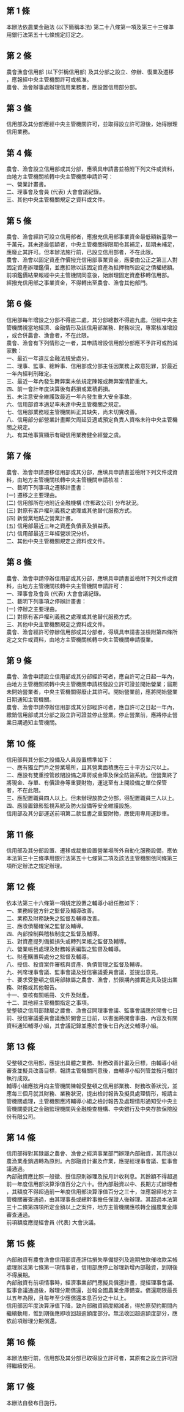 第 1 條
-------
本辦法依農業金融法 (以下簡稱本法) 第二十八條第一項及第三十三條準  
用銀行法第五十七條規定訂定之。

第 2 條
-------
農會漁會信用部 (以下併稱信用部) 及其分部之設立、停辦、復業及遷移  
，應報經中央主管機關許可或核准。  
農會、漁會辦事處辦理信用業務者，應設置信用部分部。

第 3 條
-------
信用部及其分部應經中央主管機關許可，並取得設立許可證後，始得辦理  
信用業務。

第 4 條
-------
農會、漁會設立信用部或其分部，應填具申請書並檢附下列文件或資料，  
由地方主管機關核轉中央主管機關申請許可：  
一、營業計畫書。  
二、理事會及會員 (代表) 大會會議紀錄。  
三、其他中央主管機關規定之資料或文件。

第 5 條
-------
農會、漁會經許可設立信用部者，應撥充信用部事業資金最低額新臺幣一  
千萬元，其未達最低額者，中央主管機關得限期令其補足，屆期未補足，  
應廢止其許可。但本辦法施行前，已設立信用部者，不在此限。  
農會、漁會以固定資產作價撥充信用部事業資金，應委由公正之第三人對  
固定資產辦理鑑價，並應扣除以該固定資產為抵押物所設定之債權總額。  
前項鑑價結果報經中央主管機關同意後，始辦理固定資產移轉信用部。  
經撥充信用部之事業資金，不得轉出至農會、漁會其他部門。

第 6 條
-------
信用部每年增設之分部不得逾二處，其分部總數不得逾九處。但經中央主  
管機關視當地經濟、金融情形及該信用部業務、財務狀況，專案核准增設  
，或合併農會、漁會者，不在此限。  
農會、漁會有下列情形之一者，其申請增設信用部分部應不予許可或酌減  
家數：  
一、最近一年違反金融法規受處分。  
二、理事、監事、總幹事、信用部或分部主任因業務上故意犯罪，於最近  
    一年內經判刑確定。  
三、最近一年內發生舞弊案未依規定陳報或舞弊案情節重大。  
四、前一會計年度決算後有虧損或累積虧損。  
五、未注意安全維護致最近一年內發生重大安全事故。  
六、信用部資本適足率未達中央主管機關之規定。  
七、信用部業務經主管機關糾正其缺失，尚未切實改善。  
八、信用部分部營業計畫顯欠周延妥適或預定負責人資格未符中央主管機  
    關之規定。  
九、有其他事實顯示有礙信用業務健全經營之虞。

第 7 條
-------
農會、漁會申請遷移信用部或其分部，應填具申請書並檢附下列文件或資  
料，由地方主管機關核轉中央主管機關申請核准：  
一、載明下列事項之遷移計畫書：  
 (一) 遷移之主要理由。  
 (二) 信用部所在地附近金融機構 (含郵政公司) 分布狀況。  
 (三) 對原有客戶權利義務之處理或其他替代服務方式。  
 (四) 新營業地點之營業計畫。  
 (五) 信用部最近三年之資產負債表及損益表。  
 (六) 信用部最近三年經營狀況分析。  
二、其他中央主管機關規定之資料或文件。

第 8 條
-------
農會、漁會申請停辦信用部或其分部，應填具申請書並檢附下列文件或資  
料，由地方主管機關核轉中央主管機關申請許可：  
一、理事會及會員 (代表) 大會會議紀錄。  
二、載明下列事項之停辦計畫書：  
 (一) 停辦之主要理由。  
 (二) 對原有客戶權利義務之處理或其他替代服務方式。  
三、其他中央主管機關規定之資料或文件。  
農會、漁會經許可停辦信用部或其分部者，得填具申請書並檢附第四條所  
定之文件或資料，由地方主管機關核轉中央主管機關申請復業。

第 9 條
-------
農會、漁會申請設立信用部或其分部經許可者，應自許可之日起一年內，  
由地方主管機關核轉中央主管機關申請核發設立許可證並開始營業；屆期  
未開始營業者，中央主管機關得廢止其許可。開始營業前，應將開始營業  
日期通知主管機關。  
農會、漁會申請停辦信用部或其分部經許可者，應自許可之日起一年內，  
繳銷信用部或其分部之設立許可證並停止營業。停止營業前，應將停止營  
業日期通知主管機關。

第 10 條
--------
信用部與其分部之設備及人員設置標準如下：  
一、應有獨立門戶之營業場所，且其營業面積應在三十平方公尺以上。  
二、應設有雙重控管啟閉設備之庫房或金庫及保全防盜系統。但營業終了  
    將現金、存單、有價證券等重要財物，運送至有上開設備之單位保管  
    者，不在此限。  
三、應配置職員四人以上。但未辦理放款之分部，得配置職員三人以上。  
四、應設置錄影監視系統及防火設備等安全維護設施。  
信用部及其分部運送前項第二款但書之重要財物，應使用專用運鈔車。

第 11 條
--------
信用部及其分部設置、遷移或裁撤設置營業場所外自動化服務設備，應依  
本法第三十三條準用銀行法第五十七條第二項及該法主管機關依同條第三  
項所定辦法之規定辦理。

第 12 條
--------
依本法第三十六條第一項規定設置之輔導小組任務如下：  
一、業務經營方針之監督及輔導改善。  
二、業務及財務缺失之監督及輔導改善。  
三、應收債權確保之監督及輔導。  
四、內部控制與稽核制度之監督及輔導。  
五、對資產提列備抵損失或轉列呆帳之監督及輔導。  
六、營業帳目處理及財務報表編製之監督及輔導。  
七、財產購置與處分之監督及輔導。  
八、授信、投資案件審核與資產、負債管理之監督及輔導。  
九、列席理事會議、監事會議及授信審議委員會議，並提出意見。  
十、要求受整頓之信用部隸屬之農會、漁會，於限期內據實造具及提出業  
    務、財務或其他報告。  
十一、查核有關帳冊、文件及財產。  
十二、其他經主管機關指定之事項。  
受整頓之信用部隸屬之農會、漁會召開理事會議、監事會議應於開會七日  
前、授信審議委員會議應於開會三日前，以書面將開會事由、內容及有關  
資料通知輔導小組，其會議記錄並應於會後七日內送交輔導小組。

第 13 條
--------
受整頓之信用部，應提出具體之業務、財務改善計畫及目標，由輔導小組  
審查並擬具改善目標，報請主管機關同意後，由輔導小組列管並按月檢討  
執行成效。  
輔導小組應按月向主管機關陳報受整頓之信用部業務、財務改善狀況，並  
應每三個月就其財務、業務狀況，提出檢討報告及擬具處理情形，報請主  
管機關處理，主管機關應將輔導小組之檢討報告及處理情形通知受中央主  
管機關委託之金融監理機關與金融檢查機構、中央銀行及中央存款保險股  
份有限公司。

第 14 條
--------
信用部得對其隸屬之農會、漁會之經濟事業部門辦理內部融資，其用途以  
農漁業產銷週轉為原則。內部融資計畫及作業，應提經理事會議、監事會  
議通過。  
內部融資應比照一般徵、授信原則辦理及按月計收利息。其餘額不得超過  
前一年度信用部決算淨值百分之六十。但內部融資以中、長期方式辦理者  
，其額度不得超過前一年度信用部決算淨值百分之三十，並應報經地方主  
管機關審查通過，由其理事長或總幹事擔任保證人後辦理。其超過本法第  
三十二條第四項所定金額以上之案件，地方主管機關應核轉全國農業金庫  
審查通過。  
前項額度應提經會員 (代表) 大會決議。

第 15 條
--------
內部融資有農會漁會信用部資產評估損失準備提列及逾期放款催收款呆帳  
處理辦法第七條第一項情事者，信用部應停止辦理新增內部融資，到期後  
不得展期。  
內部融資有前項情事時，經濟事業部門應擬具償還計畫，提經理事會議、  
監事會議通過後，辦理分期償還，並報全國農業金庫備查。償還期限最長  
以五年為限，且每年至少應償還本息百分之十以上。  
信用部因年度決算淨值下降，致內部融資額度縮減者，得於原契約期間內  
繼續動用，惟到期後應即收回超逾額度部分。無法收回超逾額度部分，應  
依前項辦理分期償還。

第 16 條
--------
本辦法施行前，信用部及其分部已取得設立許可者，其原有之設立許可證  
得繼續使用。

第 17 條
--------
本辦法自發布日施行。

